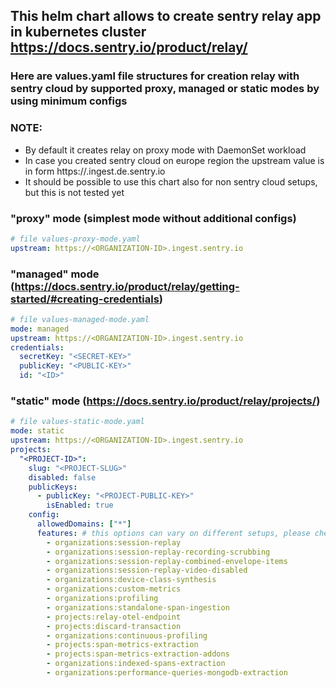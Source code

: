 ## This helm chart allows to create sentry relay app in kubernetes cluster https://docs.sentry.io/product/relay/

### Here are values.yaml file structures for creation relay with sentry cloud by supported proxy, managed or static modes by using minimum configs
### NOTE: 
 - By default it creates relay on proxy mode with DaemonSet workload
 - In case you created sentry cloud on europe region the upstream value is in form https://<ORGANIZATION-ID>.ingest.de.sentry.io
 - It should be possible to use this chart also for non sentry cloud setups, but this is not tested yet


### "proxy" mode (simplest mode without additional configs)
```yaml
# file values-proxy-mode.yaml
upstream: https://<ORGANIZATION-ID>.ingest.sentry.io
```

### "managed" mode (https://docs.sentry.io/product/relay/getting-started/#creating-credentials)
```yaml
# file values-managed-mode.yaml
mode: managed
upstream: https://<ORGANIZATION-ID>.ingest.sentry.io
credentials:
  secretKey: "<SECRET-KEY>"
  publicKey: "<PUBLIC-KEY>"
  id: "<ID>"
```

### "static" mode (https://docs.sentry.io/product/relay/projects/)
```yaml
# file values-static-mode.yaml
mode: static
upstream: https://<ORGANIZATION-ID>.ingest.sentry.io
projects:
  "<PROJECT-ID>":
    slug: "<PROJECT-SLUG>"
    disabled: false
    publicKeys:
      - publicKey: "<PROJECT-PUBLIC-KEY>"
        isEnabled: true
    config:
      allowedDomains: ["*"]
      features: # this options can vary on different setups, please check
        - organizations:session-replay
        - organizations:session-replay-recording-scrubbing
        - organizations:session-replay-combined-envelope-items
        - organizations:session-replay-video-disabled
        - organizations:device-class-synthesis
        - organizations:custom-metrics
        - organizations:profiling
        - organizations:standalone-span-ingestion
        - projects:relay-otel-endpoint
        - projects:discard-transaction
        - organizations:continuous-profiling
        - projects:span-metrics-extraction
        - projects:span-metrics-extraction-addons
        - organizations:indexed-spans-extraction
        - organizations:performance-queries-mongodb-extraction
```

